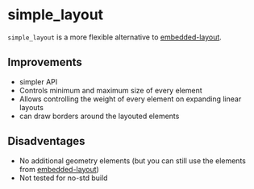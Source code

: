 simple_layout
=============

`simple_layout` is a more flexible alternative to [embedded-layout](https://github.com/bugadani/embedded-layout/).

Improvements
------------
 * simpler API
 * Controls minimum and maximum size of every element
 * Allows controlling the weight of every element on expanding linear layouts
 * can draw borders around the layouted elements

Disadventages
-------------
* No additional geometry elements (but you can still use the elements from [embedded-layout](https://github.com/bugadani/embedded-layout/))
* Not tested for no-std build